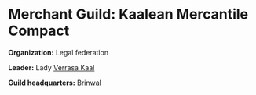 # Merchant Guild: Kaalean Mercantile Compact
**Organization:** Legal federation

**Leader:** Lady [Verrasa Kaal](/People/VerrasaKaal.md)

**Guild headquarters:** [Brinwal](/Cities/Brinwal.md)


